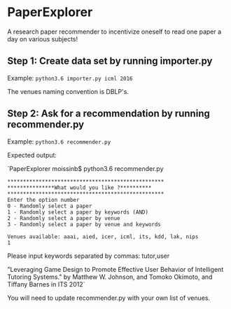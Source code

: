 # PaperExplorer
A research paper recommender to incentivize oneself to read one paper a day on various subjects!

## Step 1: Create data set by running importer.py
Example:
`python3.6 importer.py icml 2016`

The venues naming convention is DBLP's. 

## Step 2: Ask for a recommendation by running recommender.py

Example:
`python3.6 recommender.py` 

Expected output:

`PaperExplorer moissinb$ python3.6 recommender.py

    **************************************************
    ***************What would you like ?**********
    **************************************************
    Enter the option number
    0 - Randomly select a paper
    1 - Randomly select a paper by keywords (AND)    
    2 - Randomly select a paper by venue           
    3 - Randomly select a paper by venue and keywords
   
    Venues available: aaai, aied, icer, icml, its, kdd, lak, nips 
    1
   Please input keywords separated by commas: tutor,user
   
   "Leveraging Game Design to Promote Effective User Behavior of Intelligent Tutoring Systems."
   by Matthew W. Johnson, and  Tomoko Okimoto, and  Tiffany Barnes
   in ITS 2012`

You will need to update recommender.py with your own list of venues.
